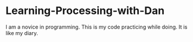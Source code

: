 # Learning-Processing-with-Dan
I am a novice in programming. This is my code practicing while doing. It is like my diary.
